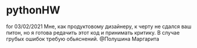 # pythonHW
for 03/02/2021
Мне, как продуктовому дизайнеру, к черту не сдался ваш питон, но я готова редачить этот код и принимать критику. В случае грубых ошибок требую обьяснений. 
@Полушина Маргарита
